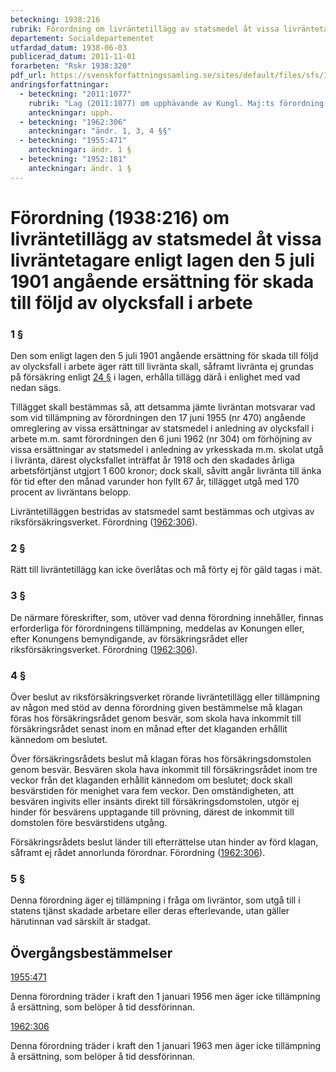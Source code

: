 ```yaml
---
beteckning: 1938:216
rubrik: Förordning om livräntetillägg av statsmedel åt vissa livräntetagare enligt lagen den 5 juli 1901 angående ersättning för skada till följd av olycksfall i arbete
departement: Socialdepartementet
utfardad_datum: 1938-06-03
publicerad_datum: 2011-11-01
forarbeten: "Rskr 1938:320"
pdf_url: https://svenskforfattningssamling.se/sites/default/files/sfs/1938-06/SFS1938-216.pdf
andringsforfattningar:
  - beteckning: "2011:1077"
    rubrik: "Lag (2011:1077) om upphävande av Kungl. Maj:ts förordning (1938:216) om livräntetillägg av statsmedel åt vissa livräntetagare enligt lagen den 5 juli 1901 angående ersättning för skada till följd av olycksfall i arbete"
    anteckningar: upph.
  - beteckning: "1962:306"
    anteckningar: "ändr. 1, 3, 4 §§"
  - beteckning: "1955:471"
    anteckningar: ändr. 1 §
  - beteckning: "1952:181"
    anteckningar: ändr. 1 §
---
```


# Förordning (1938:216) om livräntetillägg av statsmedel åt vissa livräntetagare enligt lagen den 5 juli 1901 angående ersättning för skada till följd av olycksfall i arbete

### 1 §

Den som enligt lagen den 5 juli 1901 angående ersättning för skada till följd av olycksfall i arbete äger rätt till livränta skall, såframt livränta ej grundas på försäkring enligt [24 §](#24) i lagen, erhålla tillägg därå i enlighet med vad nedan sägs.

Tillägget skall bestämmas så, att detsamma jämte livräntan motsvarar vad som vid tillämpning av förordningen den 17 juni 1955 (nr 470) angående omreglering av vissa ersättningar av statsmedel i anledning av olycksfall i arbete m.m. samt förordningen den 6 juni 1962 (nr 304) om förhöjning av vissa ersättningar av statsmedel i anledning av yrkesskada m.m. skolat utgå i livränta, därest olycksfallet inträffat år 1918 och den  skadades årliga arbetsförtjänst utgjort 1 600 kronor; dock skall, såvitt angår livränta till änka för tid efter den månad varunder  hon fyllt 67 år, tillägget utgå med 170 procent av livräntans  belopp.

Livräntetilläggen bestridas av statsmedel samt bestämmas och utgivas av riksförsäkringsverket. Förordning ([1962:306](https://selex.se/eli/sfs/1962/306)).

### 2 §

Rätt till livräntetillägg kan icke överlåtas och må förty ej för gäld tagas i mät.

### 3 §

De närmare föreskrifter, som, utöver vad denna förordning innehåller, finnas erforderliga för förordningens tillämpning, meddelas av Konungen eller, efter Konungens bemyndigande, av försäkringsrådet eller riksförsäkringsverket. Förordning ([1962:306](https://selex.se/eli/sfs/1962/306)).

### 4 §

Över beslut av riksförsäkringsverket rörande livräntetillägg eller tillämpning av någon med stöd av denna förordning given bestämmelse må klagan föras hos försäkringsrådet genom besvär, som skola hava inkommit till försäkringsrådet senast inom en månad efter det klaganden erhållit kännedom om beslutet.

Över försäkringsrådets beslut må klagan föras hos försäkringsdomstolen genom besvär. Besvären skola hava inkommit till försäkringsrådet inom tre veckor från det klaganden erhållit kännedom om beslutet; dock skall besvärstiden för menighet vara fem veckor. Den omständigheten, att besvären ingivits eller insänts direkt till försäkringsdomstolen, utgör ej hinder för besvärens upptagande till prövning, därest de inkommit till domstolen före besvärstidens utgång.

Försäkringsrådets beslut länder till efterrättelse utan hinder av förd klagan, såframt ej rådet annorlunda förordnar. Förordning ([1962:306](https://selex.se/eli/sfs/1962/306)).

### 5 §

Denna förordning äger ej tillämpning i fråga om livräntor, som utgå till i statens tjänst skadade arbetare eller deras efterlevande, utan gäller härutinnan vad särskilt är stadgat.

## Övergångsbestämmelser

[1955:471](https://selex.se/eli/sfs/1955/471)

Denna förordning träder i kraft den 1 januari 1956 men äger icke tillämpning å ersättning, som belöper å tid dessförinnan.

[1962:306](https://selex.se/eli/sfs/1962/306)

Denna förordning träder i kraft den 1 januari 1963 men äger icke tillämpning å ersättning, som belöper å tid dessförinnan.